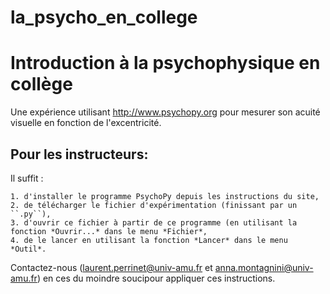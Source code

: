# la_psycho_en_college
Introduction à la psychophysique en collège
===========================================

Une expérience utilisant http://www.psychopy.org pour mesurer son acuité visuelle en fonction de l'excentricité.



Pour les instructeurs:
----------------------

Il suffit :

    1. d'installer le programme PsychoPy depuis les instructions du site,
    2. de télécharger le fichier d'expérimentation (finissant par un ``.py``),
    3. d'ouvrir ce fichier à partir de ce programme (en utilisant la fonction *Ouvrir...* dans le menu *Fichier*,
    4. de le lancer en utilisant la fonction *Lancer* dans le menu *Outil*.

Contactez-nous (laurent.perrinet@univ-amu.fr et anna.montagnini@univ-amu.fr) en ces du moindre soucipour appliquer ces instructions.
